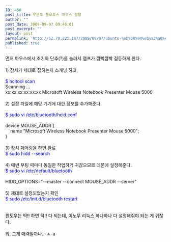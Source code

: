 ```yaml
---
ID: 468
post_title: 우분투 블루투스 마우스 설정
author: ""
post_date: 2009-09-07 09:46:01
post_excerpt: ""
layout: post
permalink: 'http://52.78.225.187/2009/09/07/ubuntu-%eb%b8%94%eb%a3%a8%ed%88%ac%ec%8a%a4-%eb%a7%88%ec%9a%b0%ec%8a%a4-%ec%84%a4%ec%a0%95/'
published: true
---
```

<P>먼저 마우스에서 초기화 단추(?)를 눌러서 램프가 깜빡깜빡 점등하게 한다.<BR><BR>1) 장치가 제대로 잡히는지 스캐닝 하고,<BR><BR><FONT color=#0000ff>$ hcitool scan<BR></FONT>Scanning ...<BR>xx:xx:xx:xx:xx:xx Microsoft Wireless Notebook Presenter Mouse 5000<BR><BR>2) 설정 파일에 해당 기기에 대한 정보를 추가해준다.<BR><BR><FONT color=#0000ff>$ sudo vi /etc/bluetooth/hcid.conf</FONT><BR><BR>device MOUSE_ADDR {<BR>&nbsp; &nbsp; name "Microsoft Wireless Notebook Presenter Mouse 5000";<BR>}<BR><BR>3) 장치 페어링을 하면 완료<BR><FONT color=#0000ff>$ sudo hidd --search</FONT><BR><BR>4) 매번 부팅 때마다 동일한 작업하기 귀찮으므로 데몬에 설정해준다.<BR><FONT color=#0000ff>$ sudo vi /etc/default/bluetooth</FONT><BR><BR>HIDD_OPTIONS="--master --connect MOUSE_ADDR --server"<BR><BR>5) 제대로 설정되었는지 확인<BR><FONT color=#0000ff>$ sudo /etc/init.d/bluetooth restart<BR><BR><BR></FONT><FONT color=#000000>윈도우는 딱!! 하면 턱!! 다 되는데, 이노무 리눅스 하나하나 다 설정해줘야 되는 게 귀찮다.<BR><BR>뭐, 그게 매력일까나..-ㅅ-a</FONT></P>
